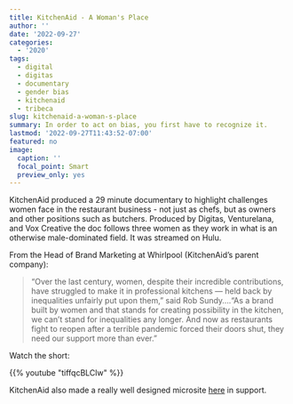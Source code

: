 ```yaml
---
title: KitchenAid - A Woman's Place
author: ''
date: '2022-09-27'
categories:
  - '2020'
tags:
  - digital
  - digitas
  - documentary
  - gender bias
  - kitchenaid
  - tribeca
slug: kitchenaid-a-woman-s-place
summary: In order to act on bias, you first have to recognize it.
lastmod: '2022-09-27T11:43:52-07:00'
featured: no
image:
  caption: ''
  focal_point: Smart
  preview_only: yes
---
```


KitchenAid produced a 29 minute documentary to highlight challenges women face in the restaurant business - not just as chefs, but as owners and other positions such as butchers. Produced by Digitas, Venturelana, and Vox Creative the doc follows three women as they work in what is an otherwise male-dominated field. It was streamed on Hulu.

From the Head of Brand Marketing at Whirlpool (KitchenAid’s parent company):

> “Over the last century, women, despite their incredible contributions, have struggled to make it in professional kitchens — held back by inequalities unfairly put upon them,” said Rob Sundy….“As a brand built by women and that stands for creating possibility in the kitchen, we can’t stand for inequalities any longer. And now as restaurants fight to reopen after a terrible pandemic forced their doors shut, they need our support more than ever.”

Watch the short:

{{% youtube "tiffqcBLClw" %}}

KitchenAid also made a really well designed microsite [here](https://www.kitchenaid.com/awomansplace.html) in support.
